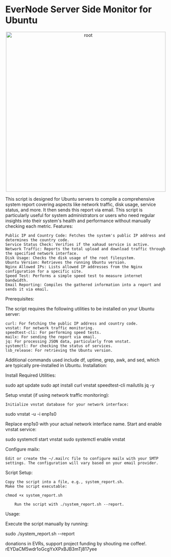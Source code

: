 # EverNode Server Side Monitor for Ubuntu

<p align="center">
  <a href='https://postimages.org/' target='_blank'><img src='https://i.postimg.cc/SNrWQfs7/root.png' width="500" border='0' alt='root'/></a>
</p>

This script is designed for Ubuntu servers to compile a comprehensive system report covering aspects like network traffic, disk usage, service status, and more. It then sends this report via email. This script is particularly useful for system administrators or users who need regular insights into their system's health and performance without manually checking each metric.
Features:

    Public IP and Country Code: Fetches the system's public IP address and determines the country code.
    Service Status Check: Verifies if the xahaud service is active.
    Network Traffic: Reports the total upload and download traffic through the specified network interface.
    Disk Usage: Checks the disk usage of the root filesystem.
    Ubuntu Version: Retrieves the running Ubuntu version.
    Nginx Allowed IPs: Lists allowed IP addresses from the Nginx configuration for a specific site.
    Speed Test: Performs a simple speed test to measure internet bandwidth.
    Email Reporting: Compiles the gathered information into a report and sends it via email.
    

Prerequisites:

The script requires the following utilities to be installed on your Ubuntu server:

    curl: For fetching the public IP address and country code.
    vnstat: For network traffic monitoring.
    speedtest-cli: For performing speed tests.
    mailx: For sending the report via email.
    jq: For processing JSON data, particularly from vnstat.
    systemctl: For checking the status of services.
    lsb_release: For retrieving the Ubuntu version.

Additional commands used include df, uptime, grep, awk, and sed, which are typically pre-installed in Ubuntu.
Installation:

Install Required Utilities:

sudo apt update
sudo apt install curl vnstat speedtest-cli mailutils jq -y

Setup vnstat (if using network traffic monitoring):

    Initialize vnstat database for your network interface:

sudo vnstat -u -i enp1s0

Replace enp1s0 with your actual network interface name.
Start and enable vnstat service:

sudo systemctl start vnstat
sudo systemctl enable vnstat

Configure mailx:

    Edit or create the ~/.mailrc file to configure mailx with your SMTP settings. The configuration will vary based on your email provider.

Script Setup:

    Copy the script into a file, e.g., system_report.sh.
    Make the script executable:

    chmod +x system_report.sh

        Run the script with ./system_report.sh --report.

Usage:

Execute the script manually by running:

sudo ./system_report.sh --report


donations in EVRs, support project funding by shouting me coffee!. rEYDaCM5wdr1oGcgYxXPxBJB3mTj817yee
